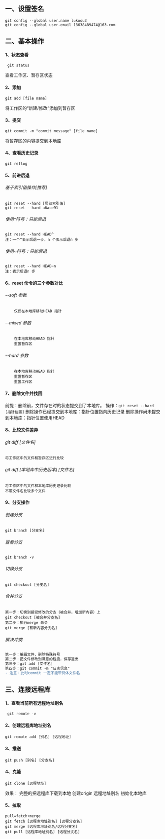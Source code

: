 ## 一、设置签名
    git config --global user.name lukoou3
    git config --global user.email 18638489474@163.com

## 二、基本操作
#### 1、状态查看
     git status
查看工作区、暂存区状态

#### 2、添加
    git add [file name]
将工作区的“新建/修改”添加到暂存区

#### 3、提交
    git commit -m "commit message" [file name]
将暂存区的内容提交到本地库

#### 4、查看历史记录
    git reflog

#### 5、前进后退
###### 基于索引值操作[推荐]
    git reset --hard [局部索引值]
    git reset --hard a6ace91
###### 使用^符号：只能后退
    git reset --hard HEAD^
    注：一个^表示后退一步，n 个表示后退n 步
###### 使用~符号：只能后退
    git reset --hard HEAD~n
    注：表示后退n 步

#### 6、reset 命令的三个参数对比
###### --soft 参数
        仅仅在本地库移动HEAD 指针
###### --mixed 参数
        在本地库移动HEAD 指针
        重置暂存区
###### --hard 参数
        在本地库移动HEAD 指针
        重置暂存区
        重置工作区

#### 7、删除文件并找回
前提：删除前，文件存在时的状态提交到了本地库。
操作：` git reset --hard [指针位置] `
删除操作已经提交到本地库：指针位置指向历史记录
删除操作尚未提交到本地库：指针位置使用HEAD

#### 8、比较文件差异
###### git diff [文件名]
    将工作区中的文件和暂存区进行比较
###### git diff [本地库中历史版本] [文件名]
    将工作区中的文件和本地库历史记录比较
    不带文件名比较多个文件

#### 9、分支操作
###### 创建分支
    git branch [分支名]
###### 查看分支
    git branch -v
###### 切换分支
    git checkout [分支名]
###### 合并分支
    第一步：切换到接受修改的分支（被合并，增加新内容）上
    git checkout [被合并分支名]
    第二步：执行merge 命令
    git merge [有新内容分支名]
###### 解决冲突
```diff
第一步：编辑文件，删除特殊符号
第二步：把文件修改到满意的程度，保存退出
第三步：git add [文件名]
第四步：git commit -m "日志信息"
- 注意：此时commit 一定不能带具体文件名
```

## 三、连接远程库
#### 1、查看当前所有远程地址别名
     git remote -v

#### 2、创建远程库地址别名
    git remote add [别名] [远程地址]

#### 3、推送
    git push [别名] [分支名]

#### 4、克隆
    git clone [远程地址]
效果：
完整的把远程库下载到本地
创建origin 远程地址别名
初始化本地库

#### 5、拉取
    pull=fetch+merge
    git fetch [远程库地址别名] [远程分支名]
    git merge [远程库地址别名/远程分支名]
    git pull [远程库地址别名] [远程分支名]

